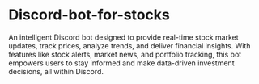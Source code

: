 # Discord-bot-for-stocks
An intelligent Discord bot designed to provide real-time stock market updates, track prices, analyze trends, and deliver financial insights. With features like stock alerts, market news, and portfolio tracking, this bot empowers users to stay informed and make data-driven investment decisions, all within Discord.
